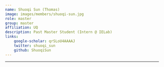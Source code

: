 ```yaml
---
name: Shuoqi Sun (Thomas)
image: images/members/shuoqi-sun.jpg
role: master
group: master
affiliation: UQ
description: Past Master Student (Intern @ IELab)
links:
    google-scholar: qrSLoU4AAAAJ
    twitter: shuoqi_sun
    github: ShuoqiSun
---
```


---

